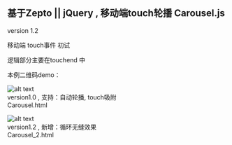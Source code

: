 
基于Zepto || jQuery , 移动端touch轮播 Carousel.js
---------

version 1.2

移动端 touch事件 初试

逻辑部分主要在touchend 中 

      
  本例二维码demo：<br>
 
  ![alt text](screenshots.png) <br />
  version1.0 , 支持：自动轮播, touch吸附<br />
  Carousel.html
 
  
  ![alt text](screenshots_2.png) <br />
  version1.2 , 新增：循环无缝效果<br />
  Carousel_2.html

